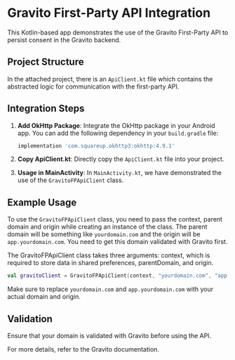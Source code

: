 # Gravito First-Party API Integration

This Kotlin-based app demonstrates the use of the Gravito First-Party API to persist consent in the Gravito backend.

## Project Structure

In the attached project, there is an `ApiClient.kt` file which contains the abstracted logic for communication with the first-party API.

## Integration Steps

1. **Add OkHttp Package**: Integrate the OkHttp package in your Android app. You can add the following dependency in your `build.gradle` file:
    ```groovy
    implementation 'com.squareup.okhttp3:okhttp:4.9.1'
    ```

2. **Copy ApiClient.kt**: Directly copy the `ApiClient.kt` file into your project.

3. **Usage in MainActivity**: In `MainActivity.kt`, we have demonstrated the use of the `GravitoFPApiClient` class.

## Example Usage

To use the `GravitoFPApiClient` class, you need to pass the context, parent domain and origin while creating an instance of the class. The parent domain will be something like `yourdomain.com` and the origin will be `app.yourdomain.com`. You need to get this domain validated with Gravito first.

The GravitoFPApiClient class takes three arguments: context, which is required to store data in shared preferences, parentDomain, and origin.



```kotlin
val gravitoClient = GravitoFPApiClient(context, "yourdomain.com", "app.yourdomain.com")
```

Make sure to replace `yourdomain.com` and `app.yourdomain.com` with your actual domain and origin.

## Validation

Ensure that your domain is validated with Gravito before using the API.

For more details, refer to the Gravito documentation.
